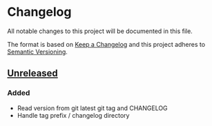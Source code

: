 # Changelog

All notable changes to this project will be documented in this file.

The format is based on [Keep a Changelog](https://keepachangelog.com/en/1.0.0/)
and this project adheres to [Semantic Versioning](https://semver.org/spec/v2.0.0.html).

## [Unreleased]
### Added
- Read version from git latest git tag and CHANGELOG
- Handle tag prefix / changelog directory

[Unreleased]: https://github.com/cucumber-actions/versions/bc0fc832d21a6388657c9c314bfaadba99df5bd5...HEAD
